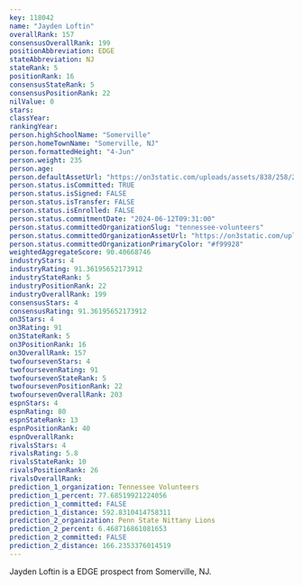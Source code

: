```yaml
---
key: 118042
name: "Jayden Loftin"
overallRank: 157
consensusOverallRank: 199
positionAbbreviation: EDGE
stateAbbreviation: NJ
stateRank: 5
positionRank: 16
consensusStateRank: 5
consensusPositionRank: 22
nilValue: 0
stars: 
classYear: 
rankingYear: 
person.highSchoolName: "Somerville"
person.homeTownName: "Somerville, NJ"
person.formattedHeight: "4-Jun"
person.weight: 235
person.age: 
person.defaultAssetUrl: "https://on3static.com/uploads/assets/838/258/258838.png"
person.status.isCommitted: TRUE
person.status.isSigned: FALSE
person.status.isTransfer: FALSE
person.status.isEnrolled: FALSE
person.status.commitmentDate: "2024-06-12T09:31:00"
person.status.committedOrganizationSlug: "tennessee-volunteers"
person.status.committedOrganizationAssetUrl: "https://on3static.com/uploads/assets/266/150/150266.svg"
person.status.committedOrganizationPrimaryColor: "#f99928"
weightedAggregateScore: 90.40668746
industryStars: 4
industryRating: 91.36195652173912
industryStateRank: 5
industryPositionRank: 22
industryOverallRank: 199
consensusStars: 4
consensusRating: 91.36195652173912
on3Stars: 4
on3Rating: 91
on3StateRank: 5
on3PositionRank: 16
on3OverallRank: 157
twofoursevenStars: 4
twofoursevenRating: 91
twofoursevenStateRank: 5
twofoursevenPositionRank: 22
twofoursevenOverallRank: 203
espnStars: 4
espnRating: 80
espnStateRank: 13
espnPositionRank: 40
espnOverallRank: 
rivalsStars: 4
rivalsRating: 5.8
rivalsStateRank: 10
rivalsPositionRank: 26
rivalsOverallRank: 
prediction_1_organization: Tennessee Volunteers
prediction_1_percent: 77.68519921224056
prediction_1_committed: FALSE
prediction_1_distance: 592.8310414758311
prediction_2_organization: Penn State Nittany Lions
prediction_2_percent: 6.468716861081653
prediction_2_committed: FALSE
prediction_2_distance: 166.2353376014519
---
```

Jayden Loftin is a EDGE prospect from Somerville, NJ.